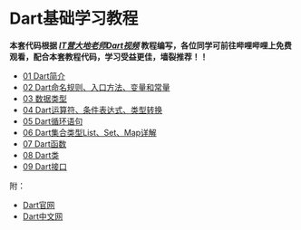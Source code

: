 # Dart基础学习教程
**本套代码根据 *[IT营大地老师Dart视频](https://www.bilibili.com/video/av52490605?p=1)* 教程编写，各位同学可前往哔哩哔哩上免费观看，配合本套教程代码，学习受益更佳，墙裂推荐！！**  

- [01 Dart简介](./01%20Dart简介)
- [02 Dart命名规则、入口方法、变量和常量](./02%20Dart命名规则、入口方法、变量和常量)
- [03 数据类型](./03%20Dart数据类型)
- [04 Dart运算符、条件表达式、类型转换](./04%20Dart运算符、条件表达式、类型转换)
- [05 Dart循环语句](./05%20Dart循环语句)
- [06 Dart集合类型List、Set、Map详解](./06%20Dart集合类型List、Set、Map详解)
- [07 Dart函数](./07%20Dart函数)
- [08 Dart类](./08%20Dart类)
- [09 Dart接口](./09%20Dart接口)

附：
- [Dart官网](https://dart.dev/)
- [Dart中文网](https://www.dartcn.com/)